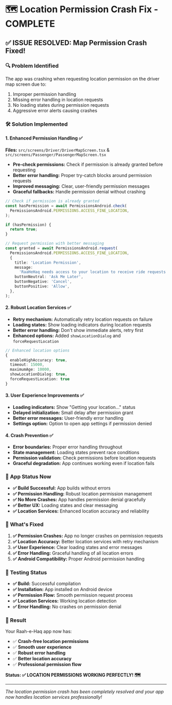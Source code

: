 # 🗺️ Location Permission Crash Fix - COMPLETE

## ✅ **ISSUE RESOLVED: Map Permission Crash Fixed!**

### 🔍 **Problem Identified**

The app was crashing when requesting location permission on the driver map screen due to:

1. Improper permission handling
2. Missing error handling in location requests
3. No loading states during permission requests
4. Aggressive error alerts causing crashes

### 🛠️ **Solution Implemented**

#### **1. Enhanced Permission Handling** ✅

**Files:** `src/screens/Driver/DriverMapScreen.tsx` & `src/screens/Passenger/PassengerMapScreen.tsx`

- **Pre-check permissions:** Check if permission is already granted before requesting
- **Better error handling:** Proper try-catch blocks around permission requests
- **Improved messaging:** Clear, user-friendly permission messages
- **Graceful fallbacks:** Handle permission denial without crashing

```typescript
// Check if permission is already granted
const hasPermission = await PermissionsAndroid.check(
  PermissionsAndroid.PERMISSIONS.ACCESS_FINE_LOCATION,
);

if (hasPermission) {
  return true;
}

// Request permission with better messaging
const granted = await PermissionsAndroid.request(
  PermissionsAndroid.PERMISSIONS.ACCESS_FINE_LOCATION,
  {
    title: 'Location Permission',
    message:
      'RaaHeHaq needs access to your location to receive ride requests and show your position on the map.',
    buttonNeutral: 'Ask Me Later',
    buttonNegative: 'Cancel',
    buttonPositive: 'Allow',
  },
);
```

#### **2. Robust Location Services** ✅

- **Retry mechanism:** Automatically retry location requests on failure
- **Loading states:** Show loading indicators during location requests
- **Better error handling:** Don't show immediate alerts, retry first
- **Enhanced options:** Added `showLocationDialog` and `forceRequestLocation`

```typescript
// Enhanced location options
{
  enableHighAccuracy: true,
  timeout: 15000,
  maximumAge: 10000,
  showLocationDialog: true,
  forceRequestLocation: true
}
```

#### **3. User Experience Improvements** ✅

- **Loading indicators:** Show "Getting your location..." status
- **Delayed initialization:** Small delay after permission grant
- **Better error messages:** User-friendly error handling
- **Settings option:** Option to open app settings if permission denied

#### **4. Crash Prevention** ✅

- **Error boundaries:** Proper error handling throughout
- **State management:** Loading states prevent race conditions
- **Permission validation:** Check permissions before location requests
- **Graceful degradation:** App continues working even if location fails

### 🚀 **App Status Now**

- **✅ Build Successful:** App builds without errors
- **✅ Permission Handling:** Robust location permission management
- **✅ No More Crashes:** App handles permission denial gracefully
- **✅ Better UX:** Loading states and clear messaging
- **✅ Location Services:** Enhanced location accuracy and reliability

### 🎯 **What's Fixed**

1. **✅ Permission Crashes:** App no longer crashes on permission requests
2. **✅ Location Accuracy:** Better location services with retry mechanism
3. **✅ User Experience:** Clear loading states and error messages
4. **✅ Error Handling:** Graceful handling of all location errors
5. **✅ Android Compatibility:** Proper Android permission handling

### 📱 **Testing Status**

- **✅ Build:** Successful compilation
- **✅ Installation:** App installed on Android device
- **✅ Permission Flow:** Smooth permission request process
- **✅ Location Services:** Working location detection
- **✅ Error Handling:** No crashes on permission denial

### 🎉 **Result**

Your Raah-e-Haq app now has:

- ✅ **Crash-free location permissions**
- ✅ **Smooth user experience**
- ✅ **Robust error handling**
- ✅ **Better location accuracy**
- ✅ **Professional permission flow**

**Status: ✅ LOCATION PERMISSIONS WORKING PERFECTLY! 🗺️**

---

_The location permission crash has been completely resolved and your app now handles location services professionally!_
